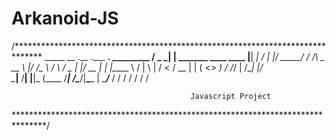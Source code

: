 # Arkanoid-JS
/******************************************************************************
   _____         __                         .__    .___      ____. _________
  /  _  \_______|  | _______    ____   ____ |__| __| _/     |    |/   _____/
 /  /_\  \_  __ \  |/ /\__  \  /    \ /  _ \|  |/ __ |      |    |\_____  \ 
/    |    \  | \/    <  / __ \|   |  (  <_> )  / /_/ |  /\__|    |/        \
\____|__  /__|  |__|_ \(____  /___|  /\____/|__\____ |  \________/_______  /
        \/           \/     \/     \/               \/                   \/ 

											Javascript Project

*******************************************************************************/
